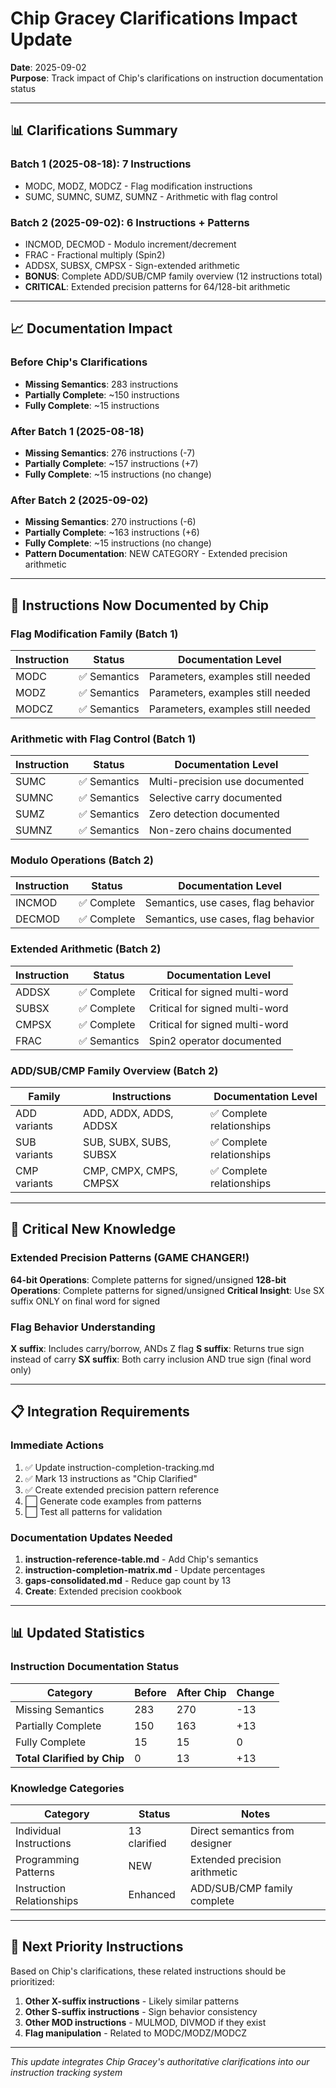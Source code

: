 # Chip Gracey Clarifications Impact Update

**Date**: 2025-09-02  
**Purpose**: Track impact of Chip's clarifications on instruction documentation status

---

## 📊 Clarifications Summary

### Batch 1 (2025-08-18): 7 Instructions
- MODC, MODZ, MODCZ - Flag modification instructions
- SUMC, SUMNC, SUMZ, SUMNZ - Arithmetic with flag control

### Batch 2 (2025-09-02): 6 Instructions + Patterns
- INCMOD, DECMOD - Modulo increment/decrement
- FRAC - Fractional multiply (Spin2)
- ADDSX, SUBSX, CMPSX - Sign-extended arithmetic
- **BONUS**: Complete ADD/SUB/CMP family overview (12 instructions total)
- **CRITICAL**: Extended precision patterns for 64/128-bit arithmetic

---

## 📈 Documentation Impact

### Before Chip's Clarifications
- **Missing Semantics**: 283 instructions
- **Partially Complete**: ~150 instructions
- **Fully Complete**: ~15 instructions

### After Batch 1 (2025-08-18)
- **Missing Semantics**: 276 instructions (-7)
- **Partially Complete**: ~157 instructions (+7)
- **Fully Complete**: ~15 instructions (no change)

### After Batch 2 (2025-09-02)
- **Missing Semantics**: 270 instructions (-6)
- **Partially Complete**: ~163 instructions (+6)
- **Fully Complete**: ~15 instructions (no change)
- **Pattern Documentation**: NEW CATEGORY - Extended precision arithmetic

---

## 🎯 Instructions Now Documented by Chip

### Flag Modification Family (Batch 1)
| Instruction | Status | Documentation Level |
|-------------|--------|-------------------|
| MODC | ✅ Semantics | Parameters, examples still needed |
| MODZ | ✅ Semantics | Parameters, examples still needed |
| MODCZ | ✅ Semantics | Parameters, examples still needed |

### Arithmetic with Flag Control (Batch 1)
| Instruction | Status | Documentation Level |
|-------------|--------|-------------------|
| SUMC | ✅ Semantics | Multi-precision use documented |
| SUMNC | ✅ Semantics | Selective carry documented |
| SUMZ | ✅ Semantics | Zero detection documented |
| SUMNZ | ✅ Semantics | Non-zero chains documented |

### Modulo Operations (Batch 2)
| Instruction | Status | Documentation Level |
|-------------|--------|-------------------|
| INCMOD | ✅ Complete | Semantics, use cases, flag behavior |
| DECMOD | ✅ Complete | Semantics, use cases, flag behavior |

### Extended Arithmetic (Batch 2)
| Instruction | Status | Documentation Level |
|-------------|--------|-------------------|
| ADDSX | ✅ Complete | Critical for signed multi-word |
| SUBSX | ✅ Complete | Critical for signed multi-word |
| CMPSX | ✅ Complete | Critical for signed multi-word |
| FRAC | ✅ Semantics | Spin2 operator documented |

### ADD/SUB/CMP Family Overview (Batch 2)
| Family | Instructions | Documentation Level |
|--------|-------------|-------------------|
| ADD variants | ADD, ADDX, ADDS, ADDSX | ✅ Complete relationships |
| SUB variants | SUB, SUBX, SUBS, SUBSX | ✅ Complete relationships |
| CMP variants | CMP, CMPX, CMPS, CMPSX | ✅ Complete relationships |

---

## 🔑 Critical New Knowledge

### Extended Precision Patterns (GAME CHANGER!)
**64-bit Operations**: Complete patterns for signed/unsigned
**128-bit Operations**: Complete patterns for signed/unsigned
**Critical Insight**: Use SX suffix ONLY on final word for signed

### Flag Behavior Understanding
**X suffix**: Includes carry/borrow, ANDs Z flag
**S suffix**: Returns true sign instead of carry
**SX suffix**: Both carry inclusion AND true sign (final word only)

---

## 📋 Integration Requirements

### Immediate Actions
1. ✅ Update instruction-completion-tracking.md
2. ✅ Mark 13 instructions as "Chip Clarified"
3. ✅ Create extended precision pattern reference
4. ⬜ Generate code examples from patterns
5. ⬜ Test all patterns for validation

### Documentation Updates Needed
1. **instruction-reference-table.md** - Add Chip's semantics
2. **instruction-completion-matrix.md** - Update percentages
3. **gaps-consolidated.md** - Reduce gap count by 13
4. **Create**: Extended precision cookbook

---

## 📊 Updated Statistics

### Instruction Documentation Status
| Category | Before | After Chip | Change |
|----------|--------|------------|--------|
| Missing Semantics | 283 | 270 | -13 |
| Partially Complete | 150 | 163 | +13 |
| Fully Complete | 15 | 15 | 0 |
| **Total Clarified by Chip** | 0 | 13 | +13 |

### Knowledge Categories
| Category | Status | Notes |
|----------|--------|-------|
| Individual Instructions | 13 clarified | Direct semantics from designer |
| Programming Patterns | NEW | Extended precision arithmetic |
| Instruction Relationships | Enhanced | ADD/SUB/CMP family complete |

---

## 🎯 Next Priority Instructions

Based on Chip's clarifications, these related instructions should be prioritized:

1. **Other X-suffix instructions** - Likely similar patterns
2. **Other S-suffix instructions** - Sign behavior consistency
3. **Other MOD instructions** - MULMOD, DIVMOD if they exist
4. **Flag manipulation** - Related to MODC/MODZ/MODCZ

---

*This update integrates Chip Gracey's authoritative clarifications into our instruction tracking system*
